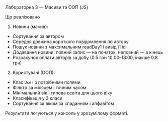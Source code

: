 Лабораторна 3 — Масиви та ООП (JS)

Що реалізовано

1) Новини (масив):
- Сортування за автором
- Середня довжина короткого повідомлення по автору
- Пошук новини з максимальним readDay1 і вивід її id
- Додавання новини: повний запис — на початок, неповний — в кінець
- Розрахунок оплати авторів за добу (0.5 грн 10:00–18:00, інакше 0.8 грн)

2) Користувачі (ООП):
- Клас `User` з потрібними полями
- Фільтр за місяцем і точним часом
- Мінімальний вік і типова освіта для цього віку
- Класифікація у 3 класи
- Сортування за віком за спаданням і алфавітом

Результати логуються у консоль у зрозумілому форматі.

